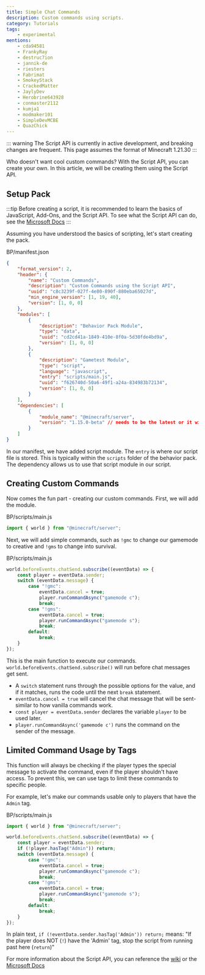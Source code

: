 ```yaml
---
title: Simple Chat Commands
description: Custom commands using scripts.
category: Tutorials
tags:
    - experimental
mentions:
    - cda94581
    - FrankyRay
    - destruc7ion
    - jannik-de
    - riesters
    - Fabrimat
    - SmokeyStack
    - CrackedMatter
    - JaylyDev
    - Herobrine643928
    - conmaster2112
    - kumja1
    - modmaker101
    - SimpleDevMCBE
    - QuazChick
---
```


::: warning
The Script API is currently in active development, and breaking changes are frequent. This page assumes the format of Minecraft 1.21.30
:::

Who doesn't want cool custom commands? With the Script API, you can create your own. In this article, we will be creating them using the Script API.

## Setup Pack

:::tip
Before creating a script, it is recommended to learn the basics of JavaScript, Add-Ons, and the Script API. To see what the Script API can do, see the [Microsoft Docs](https://learn.microsoft.com/en-us/minecraft/creator/scriptapi/)
:::

Assuming you have understood the basics of scripting, let's start creating the pack.

<CodeHeader>BP/manifest.json</CodeHeader>

```json
{
    "format_version": 2,
    "header": {
        "name": "Custom Commands",
        "description": "Custom Commands using the Script API",
        "uuid": "c8c3239f-027f-4e80-890f-880eba65027d",
        "min_engine_version": [1, 19, 40],
        "version": [1, 0, 0]
    },
    "modules": [
        {
            "description": "Behavior Pack Module",
            "type": "data",
            "uuid": "cd2cd41a-1849-410e-8f0a-5d30fde4bd9a",
            "version": [1, 0, 0]
        },
        {
            "description": "Gametest Module",
            "type": "script",
            "language": "javascript",
            "entry": "scripts/main.js",
            "uuid": "f626740d-50a6-49f1-a24a-834983b72134",
            "version": [1, 0, 0]
        }
    ],
    "dependencies": [
        {
            "module_name": "@minecraft/server",
            "version": "1.15.0-beta" // needs to be the latest or it will break ( latest as of 1.21.30 )
        }
    ]
}
```

In our manifest, we have added script module. The `entry` is where our script file is stored. This is typically within the `scripts` folder of the behavior pack. The dependency allows us to use that script module in our script.

<FolderView :paths="[
    'BP/manifest.json',
    'BP/pack_icon.png',
    'BP/scripts/main.js'
]" />

## Creating Custom Commands

Now comes the fun part - creating our custom commands. First, we will add the module.

<CodeHeader>BP/scripts/main.js</CodeHeader>

```js
import { world } from "@minecraft/server";
```

Next, we will add simple commands, such as `!gmc` to change our gamemode to creative and `!gms` to change into survival.

<CodeHeader>BP/scripts/main.js</CodeHeader>

```js
world.beforeEvents.chatSend.subscribe((eventData) => {
    const player = eventData.sender;
    switch (eventData.message) {
        case "!gmc":
            eventData.cancel = true;
            player.runCommandAsync("gamemode c");
            break;
        case "!gms":
            eventData.cancel = true;
            player.runCommandAsync("gamemode s");
            break;
        default:
            break;
    }
});
```

This is the main function to execute our commands. `world.beforeEvents.chatSend.subscribe()` will run before chat messages get sent.

-   A `switch` statement runs through the possible options for the value, and if it matches, runs the code until the next `break` statement.
-   `eventData.cancel = true` will cancel the chat message that will be sent- similar to how vanilla commands work.
-   `const player = eventData.sender` declares the variable `player` to be used later.
-   `player.runCommandAsync('gamemode c')` runs the command on the sender of the message.

## Limited Command Usage by Tags

This function will always be checking if the player types the special message to activate the command, even if the player shouldn't have access. To prevent this, we can use tags to limit these commands to specific people.

For example, let's make our commands usable only to players that have the `Admin` tag.

<CodeHeader>BP/scripts/main.js</CodeHeader>

```js
import { world } from "@minecraft/server";

world.beforeEvents.chatSend.subscribe((eventData) => {
    const player = eventData.sender;
    if (!player.hasTag("Admin")) return;
    switch (eventData.message) {
        case "!gmc":
            eventData.cancel = true;
            player.runCommandAsync("gamemode c");
            break;
        case "!gms":
            eventData.cancel = true;
            player.runCommandAsync("gamemode s");
            break;
        default:
            break;
    }
});
```

In plain text, `if (!eventData.sender.hasTag('Admin')) return;` means: "If the player does NOT (`!`) have the 'Admin' tag, stop the script from running past here (`return`)"

For more information about the Script API, you can reference the [wiki](/scripting/scripting-intro) or the [Microsoft Docs](https://docs.microsoft.com/en-us/minecraft/creator/documents/gametestgettingstarted)
